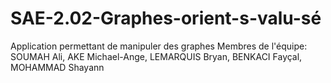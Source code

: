 # SAE-2.02-Graphes-orient-s-valu-sé
Application permettant de manipuler des graphes 
Membres de l'équipe: SOUMAH Ali, AKE Michael-Ange, LEMARQUIS Bryan, BENKACI Fayçal, MOHAMMAD Shayann
